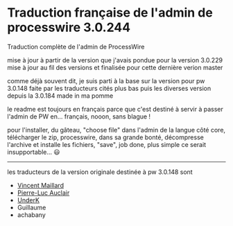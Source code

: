 # Traduction française de l'admin de processwire 3.0.244

Traduction complète de l'admin de ProcessWire

mise à jour à partir de la version que j'avais pondue pour la version 3.0.229 mise à jour au fil des versions et finalisée pour cette dernière verion master

comme déjà souvent dit, je suis parti à la base sur la version pour pw 3.0.148 faite par les traducteurs cités plus bas puis les diverses version depuis la 3.0.184 made in ma pomme

le readme est toujours en français parce que c'est destiné à servir à passer l'admin de PW en... français, nooon, sans blague !

pour l'installer, du gâteau, "choose file" dans l'admin de la langue côté core, télécharger le zip, processwire, dans sa grande bonté, décompresse l'archive et installe les fichiers, "save", job done, plus simple ce serait insupportable... :smiley:

---
les traducteurs de la version originale destinée à pw 3.0.148 sont

* [Vincent Maillard](https://github.com/v-maillard/pw-lang-fr)
* [Pierre-Luc Auclair](https://github.com/plauclair)
* [UnderK](https://github.com/underk/pw_french)
* Guillaume
* achabany
